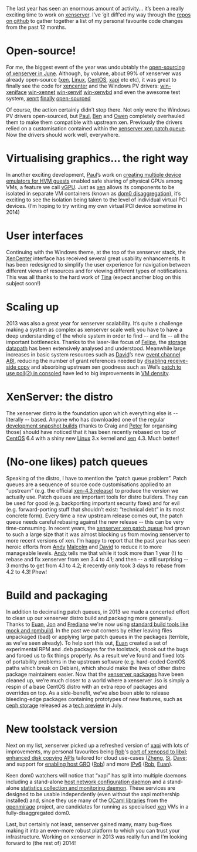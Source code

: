 The last year has seen an enormous amount of activity... it’s been a really exciting time to work on [xenserver](http://www.xenserver.org/). I’ve ‘git diff’ed my way through the [repos on github](http://www.github.com/xenserver) to gather together a list of my personal favourite code changes from the past 12 months.

Open-source!
============

For me, the biggest event of the year was undoubtably the [open-sourcing of xenserver in June](http://www.theregister.co.uk/2013/07/02/citrix_open_sources_xenserver_hypervisor/). Although, by volume, about 99% of xenserver was already open-source ([xen](http://www.xenproject.org/), [Linux](http://kernel.org/), [CentOS](http://www.centos.org/), [xapi](http://github.com/xapi-project) etc etc), it was great to finally see the code for [xencenter](https://github.com/xenserver/xenadmin) and the Windows PV drivers: [win-xeniface](https://github.com/xenserver/win-xeniface) [win-xennet](https://github.com/xenserver/win-xennet) [win-xenvif](https://github.com/xenserver/win-xenvif) [win-xenvbd](https://github.com/xenserver/win-xenvbd) and even the awesome test system, [xenrt](http://www.xenserver.org/discuss-virtualization/virtualization-blog/entry/introducing-open-source-xenrt.html) [finally](http://www.slideshare.net/xen_com_mgr/xen-summit-taas-and-xenrt-0 ) [open-sourced](http://www.slideshare.net/xen_com_mgr/open-source-pv-drivers )

Of course, the action certainly didn’t stop there. Not only were the Windows PV drivers open-sourced, but [Paul](http://github.com/pauldu), [Ben](http://github.com/benchalmers) and [Owen](http://github.com/OwenSmith) completely overhauled them to make them compatible with upstream xen. Previously the drivers relied on a customisation contained within the [xenserver xen patch queue](https://github.com/xenserver/xen-4.3.pg). Now the drivers should work well, everywhere.

Virtualising graphics... the right way
======================================

In another exciting development, [Paul](http://github.com/pauldu)’s work on [creating multiple device emulators for HVM guests](http://www.slideshare.net/xen_com_mgr/multiple-emulators) enabled safe sharing of physical GPUs among VMs, a feature we call [vGPU](http://www.youtube.com/watch?v=oYefdXMSGn0). Just as [xen](http://www.xenproject.org/) allows its components to be isolated in separate VM containers (known as [dom0 disaggregation](http://wiki.xen.org/wiki/Dom0_Disaggregation)), it’s exciting to see the isolation being taken to the level of individual virtual PCI devices. (I’m hoping to try writing my own virtual PCI device sometime in 2014)

User interfaces
===============

Continuing with the Windows theme, at the top of the xenserver stack, the [XenCenter](http://github.com/xenserver/xenadmin) interface has received several great usability enhancements. It has been redesigned to simplify the user experience for navigation between different views of resources and for viewing different types of notifications. This was all thanks to the hard work of [Tina](http://github.com/kc284) (expect another blog on this subject soon!)

Scaling up
==========

2013 was also a great year for xenserver scalability. It’s quite a challenge making a system as complex as xenserver scale well: you have to have a deep understanding of the whole system in order to find -- and fix -- all the important bottlenecks. Thanks to the laser-like focus of [Felipe](http://github.com/felipef), the [storage datapath](http://www.xenserver.org/discuss-virtualization/virtualization-blog/entry/karcygwins.html) has been extensively analysed and understood. Meanwhile large increases in basic system resources such as [David](https://github.com/dvrabel)’s new [event channel ABI](http://events.linuxfoundation.org/sites/events/files/slides/unlimited-event-channels.pdf), reducing the number of grant references needed by [disabling receive-side copy](https://github.com/jamesbulpin/xcp-linux-2.6.32.pq/blob/master/netback-dynamic-gref-allocation#L396) and absorbing upstream xen goodness such as Wei’s [patch to use poll(2) in consoled](http://xenbits.xen.org/gitweb/?p=xen.git;a=commit;h=cc5434c933153c4b8812d1df901f8915c22830a8) have led to big improvements in [VM density](http://xenserver.org/discuss-virtualization/virtualization-blog/entry/how-did-we-increase-vm-density-in-xenserver-6-2-part-2.html).

XenServer: the distro
=====================

The xenserver distro is the foundation upon which everything else is -- literally -- based. Anyone who has downloaded one of the regular [development snapshot builds](http://xenserver.org/overview-xenserver-open-source-virtualization/download/2-uncategorised/115-development-snapshots.html) (thanks to Craig and [Peter](http://github.com/pmw) for organising those) should have noticed that it has been recently rebased on top of [CentOS](http://www.centos.org/) 6.4 with a shiny new [Linux](http://kernel.org/) 3.x kernel and [xen](http://www.xenproject.org/) 4.3. Much better!

(No-one likes) patch queues
===========================

Speaking of the distro, I have to mention the “patch queue problem”. Patch queues are a sequence of source code customisations applied to an “upstream” (e.g. the official [xen-4.3 release](http://wiki.xenproject.org/wiki/Xen_4.3_Release_Notes)) to produce the version we actually use. Patch queues are important tools for distro builders. They can be used for good (e.g. backporting important security fixes) and for evil (e.g. forward-porting stuff that shouldn’t exist: “technical debt” in its most concrete form). Every time a new upstream release comes out, the patch queue needs careful rebasing against the new release -- this can be very time-consuming. In recent years, the [xenserver xen patch queue](https://github.com/xenserver/xen-4.3.pg) had grown to such a large size that it was almost blocking us from moving xenserver to more recent versions of xen. I’m happy to report that the past year has seen heroic efforts from [Andy](http://github.com/andyhhp)  [Malcolm](http://github.com/malcolmcrossley) and [David](http://github.com/dvrabel) to reduce it to more manageable levels. [Andy](http://github.com/andyhhp) tells me that while it took more than 1 year (!) to rebase and fix xenserver from xen 3.4 to 4.1; and then -- a still surprising -- 3 months to get from 4.1 to 4.2; it recently only took 3 days to rebase from 4.2 to 4.3! Phew!

Build and packaging
===================

In addition to decimating patch queues, in 2013 we made a concerted effort to clean up our xenserver distro build and packaging more generally. Thanks to [Euan](http://github.com/euanh), [Jon](http://github.com/jonludlam) and [Frediano](http://github.com/freddy77) we're now using [standard build tools like mock and rpmbuild](http://github.com/xenserver/planex). In the past we cut corners by either leaving files unpackaged (bad) or applying large patch queues in the packages (terrible, as we’ve seen already). To help sort this out, [Euan](http://github.com/euanh) created a set of experimental RPM and .deb packages for the toolstack, shook out the bugs and forced us to fix things properly. As a result we’ve found and fixed lots of portability problems in the upstream software (e.g. hard-coded CentOS paths which break on Debian), which should make the lives of other distro package maintainers easier. Now that the [xenserver packages](https://github.com/xenserver/xenserver-core) have been cleaned up, we’re much closer to a world where a xenserver .iso is simply a respin of a base CentOS distro with an extra repo of packages and overrides on top. As a side-benefit, we’ve also been able to release bleeding-edge packages containing prototypes of new features, such as [ceph storage](http://ceph.org/) released as a [tech preview](http://www.xenserver.org/discuss-virtualization/virtualization-blog/entry/tech-preview-of-xenserver-libvirt-ceph.html) in July.

New toolstack version
=====================

Next on my list, xenserver picked up a refreshed version of [xapi](http://github.com/xapi-project) with lots of improvements, my personal favourites being [Rob](http://github.com/robhoes)'s [port of xenopsd to libxl](https://github.com/xapi-project/xenopsd/blob/master/xl/xenops_server_xenlight.ml#L2072);
[enhanced disk copying APIs](https://github.com/xapi-project/xen-api/pull/1581) tailored for cloud use-cases ([Zheng](http://github.com/zli), [Si](http://github.com/simonjbeaumont), [Dave](http://github.com/djs55); and support for [enabling host GRO](https://github.com/xapi-project/xen-api/commit/576bdb9e1824bf13553a55a01987eeff9f6ae9e0) ([Rob](http://github.com/robhoes)) and more [IPv6](https://github.com/xapi-project/xen-api/commit/b7be14004ddc9f319fa731f4aa1506e803768049) ([Rob](http://github.com/robhoes), [Euan](http://github.com/euanh)).

Keen dom0 watchers will notice that “xapi” has split into multiple daemons including a stand-alone [host network configuration daemon](https://github.com/xapi-project/xcp-networkd) and a stand-alone [statistics collection and monitoring daemon](https://github.com/xapi-project/xcp-rrdd). These services are designed to be usable independently (even without the xapi mothership installed) and, since they use many of the [OCaml libraries](http://github.com/mirage) from the [openmirage](http://www.openmirage.org/) project, are candidates for running as specialised [xen](http://xenproject.org) VMs in a fully-disaggregated dom0.

Last, but certainly not least, xenserver gained many, many bug-fixes making it into an even-more robust platform to which you can trust your infrastructure. Working on xenserver in 2013 was really fun and I’m looking forward to (the rest of) 2014!
